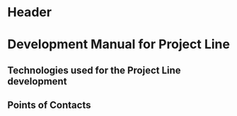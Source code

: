 <!-- TITLE: Project Line - Development Documentation V0.1 -->
<!-- SUBTITLE: A quick summary of Project Line Development Documentation V0.1 -->

# Header
# Development Manual for Project Line

## Technologies used for the Project Line development
## Points of Contacts